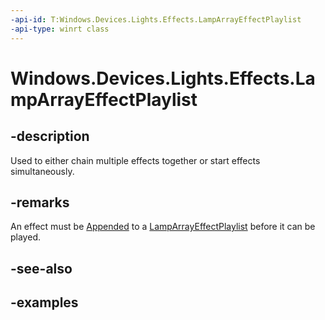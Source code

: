 ```yaml
---
-api-id: T:Windows.Devices.Lights.Effects.LampArrayEffectPlaylist
-api-type: winrt class
---
```


<!-- Class syntax.
public class LampArrayEffectPlaylist : IIterable<ILampArrayEffect>, IVectorView<ILampArrayEffect>
-->

# Windows.Devices.Lights.Effects.LampArrayEffectPlaylist

## -description
Used to either chain multiple effects together or start effects simultaneously.
## -remarks
An effect must be [Appended](lamparrayeffectplaylist_append_292269384.md) to a [LampArrayEffectPlaylist](lamparrayeffectplaylist.md) before it can be played.
## -see-also

## -examples


